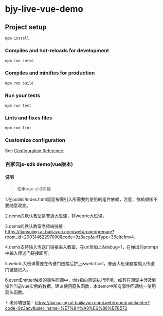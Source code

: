 # bjy-live-vue-demo

## Project setup
```
npm install
```

### Compiles and hot-reloads for development
```
npm run serve
```

### Compiles and minifies for production
```
npm run build
```

### Run your tests
```
npm run test
```

### Lints and fixes files
```
npm run lint
```

### Customize configuration
See [Configuration Reference](https://cli.vuejs.org/config/).

### 百家云js-sdk demo(vue版本)

#### 说明
> 使用vue-cli3构建

1.在public/index.html里面按需引入所需要的使用的组件依赖，注意，依赖顺序不要随意改变。

2.demo的默认教室是普通大班课，非webrtc大班课。

3.demo的默认教室老师端链接：https://tiansujing.at.baijiayun.com/web/room/prepare?room_id=20031462297090&code=9z3acy&urlType=36cltcfmv4.

4.demo支持输入传送门链接进入教室，在url后加上&debug=1，在弹出的prompt中输入传送门链接即可。

5.webrtc大班课需要在传送门链接后拼上&webrtc=1。普通大班课直接输入传送门链接进入。

6.eventEmitter触发的事件回调中，this指向回调执行环境，如有在回调中涉及到操作当前vue实例的数据，建议使用箭头函数，本demo中所有事件回调统一使用箭头函数。

7. 老师端链接：https://tiansujing.at.baijiayun.com/web/room/quickenter?code=9z3acy&user_name=%E7%94%A8%E6%88%B78572
